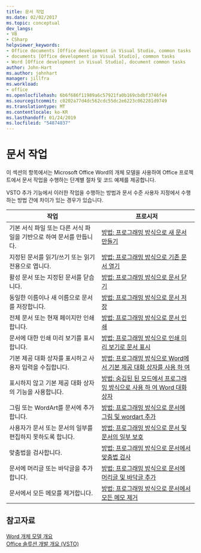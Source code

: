 ```yaml
---
title: 문서 작업
ms.date: 02/02/2017
ms.topic: conceptual
dev_langs:
- VB
- CSharp
helpviewer_keywords:
- Office documents [Office development in Visual Studio, common tasks
- documents [Office development in Visual Studio], common tasks
- Word [Office development in Visual Studio], document common tasks
author: John-Hart
ms.author: johnhart
manager: jillfra
ms.workload:
- office
ms.openlocfilehash: 6b6f686f11989a6c57921fa0b169cbdbf3746fe4
ms.sourcegitcommit: c0202a77d4dc562cdc55dc2e6223c062281d9749
ms.translationtype: MT
ms.contentlocale: ko-KR
ms.lasthandoff: 01/24/2019
ms.locfileid: "54874837"
---
```

# <a name="work-with-documents"></a>문서 작업
  이 섹션의 항목에서는 Microsoft Office Word의 개체 모델을 사용하여 Office 프로젝트에서 문서 작업을 수행하는 단계별 절차 및 코드 예제를 제공합니다.  
  
 VSTO 추가 기능에서 이러한 작업을 수행하는 방법과 문서 수준 사용자 지정에서 수행하는 방법 간에 차이가 있는 경우가 있습니다.  
  
|작업|프로시저|  
|----------|---------------|  
|기본 서식 파일 또는 다른 서식 파일을 기반으로 하여 문서를 만듭니다.|[방법: 프로그래밍 방식으로 새 문서 만들기](../vsto/how-to-programmatically-create-new-documents.md)|  
|지정된 문서를 읽기/쓰기 또는 읽기 전용으로 엽니다.|[방법: 프로그래밍 방식으로 기존 문서 열기](../vsto/how-to-programmatically-open-existing-documents.md)|  
|활성 문서 또는 지정된 문서를 닫습니다.|[방법: 프로그래밍 방식으로 문서 닫기](../vsto/how-to-programmatically-close-documents.md)|  
|동일한 이름이나 새 이름으로 문서를 저장합니다.|[방법: 프로그래밍 방식으로 문서 저장](../vsto/how-to-programmatically-save-documents.md)|  
|전체 문서 또는 현재 페이지만 인쇄합니다.|[방법: 프로그래밍 방식으로 문서 인쇄](../vsto/how-to-programmatically-print-documents.md)|  
|문서에 대한 인쇄 미리 보기를 표시합니다.|[방법: 프로그래밍 방식으로 인쇄 미리 보기로 문서 표시](../vsto/how-to-programmatically-display-documents-in-print-preview.md)|  
|기본 제공 대화 상자를 표시하고 사용자 입력을 수집합니다.|[방법: 프로그래밍 방식으로 Word에서 기본 제공 대화 상자를 사용 하 여](../vsto/how-to-programmatically-use-built-in-dialog-boxes-in-word.md)|  
|표시하지 않고 기본 제공 대화 상자의 기능을 사용합니다.|[방법: 숨김된 된 모드에서 프로그래밍 방식으로 사용 하 여 Word 대화 상자](../vsto/how-to-programmatically-use-word-dialog-boxes-in-hidden-mode.md)|  
|그림 또는 WordArt를 문서에 추가합니다.|[방법: 프로그래밍 방식으로 문서에 그림 및 wordart 추가](../vsto/how-to-programmatically-add-pictures-and-word-art-to-documents.md)|  
|사용자가 문서 또는 문서의 일부를 편집하지 못하도록 합니다.|[방법: 프로그래밍 방식으로 문서 및 문서의 일부 보호](../vsto/how-to-programmatically-protect-documents-and-parts-of-documents.md)|  
|맞춤법을 검사합니다.|[방법: 프로그래밍 방식으로 문서에서 맞춤법 검사](../vsto/how-to-programmatically-check-spelling-in-documents.md)|  
|문서에 머리글 또는 바닥글을 추가합니다.|[방법: 프로그래밍 방식으로 문서에 머리글 및 바닥글 추가](../vsto/how-to-programmatically-add-headers-and-footers-to-documents.md)|  
|문서에서 모든 메모를 제거합니다.|[방법: 프로그래밍 방식으로 문서에서 모든 메모 제거](../vsto/how-to-programmatically-remove-all-comments-from-documents.md)|  
  
## <a name="see-also"></a>참고자료  
 [Word 개체 모델 개요](../vsto/word-object-model-overview.md)   
 [Office 솔루션 개발 개요 &#40;VSTO&#41;](../vsto/office-solutions-development-overview-vsto.md)  
